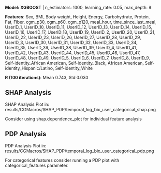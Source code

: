 

**Model: XGBOOST** | n_estimators: 1000, learning_rate: 0.05, max_depth: 8

**Features:** Sex, BMI, Body weight, Height, Energy, Carbohydrate, Protein, Fat, Fiber, cgm_p30, cgm_p60, cgm_p120, meal_hour, time_since_last_meal, UserID_1, UserID_10, UserID_11, UserID_12, UserID_13, UserID_14, UserID_15, UserID_16, UserID_17, UserID_18, UserID_19, UserID_2, UserID_20, UserID_21, UserID_22, UserID_23, UserID_26, UserID_27, UserID_28, UserID_29, UserID_3, UserID_30, UserID_31, UserID_32, UserID_33, UserID_34, UserID_35, UserID_36, UserID_38, UserID_39, UserID_4, UserID_41, UserID_42, UserID_43, UserID_44, UserID_45, UserID_46, UserID_47, UserID_48, UserID_49, UserID_5, UserID_6, UserID_7, UserID_8, UserID_9, Self-identity_African American, Self-identity_Black, African American, Self-identity_Hispanic/Latino, Self-identity_White

**R (100 iterations):** Mean 0.743, Std 0.030
## SHAP Analysis ##

SHAP Analysis Plot in: results/CGMacros/SHAP_PDP/temporal_log_bio_user_categorical_shap.png

Consider using shap.dependence_plot for individual feature analysis
## PDP Analysis ##

PDP Analysis Plot in: results/CGMacros/SHAP_PDP/temporal_log_bio_user_categorical_pdp.png

For categorical features consider running a PDP plot with categorical_features parameter.